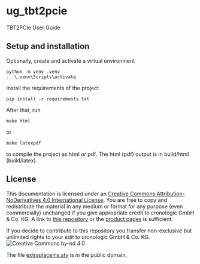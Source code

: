# ug_tbt2pcie
TBT2PCIe User Guide

## Setup and installation

Optionally, create and activate a virtual environment
```shell
python -m venv .venv
. .\.venv\Scripts\activate
``` 

Install the requirements of the project
```shell
pip install -r requirements.txt
```


After that, run
```shell
make html
```
   or
```shell
make latexpdf
```
to compile the project as html or pdf. The html (pdf) output is in build/html
(build/latex).


## License
This documentation is licensed under an
[Creative Commons Attribution-NoDerivatives 4.0 International License](https://creativecommons.org/licenses/by-nd/4.0/).
You are free to copy and redistribute the material in any medium or format 
for any purpose (even commercially) unchanged if you give appropriate credit
to cronologic GmbH & Co. KG. A link to [this repository](https://github.com/crono-kircher/ug-PCIe-over-USB4) or the [product pages](https://www.cronologic.de/products/products-overview) is sufficient.

If you decide to contribute to this repository you transfer non-exclusive
but unlimited rights to your edit to cronologic GmbH & Co. KG.
![Creative Commons by-nd 4.0](https://i.creativecommons.org/l/by-nd/4.0/88x31.png)

The file [extraplaceins.sty](extraplaceins.sty) is in the public domain.
